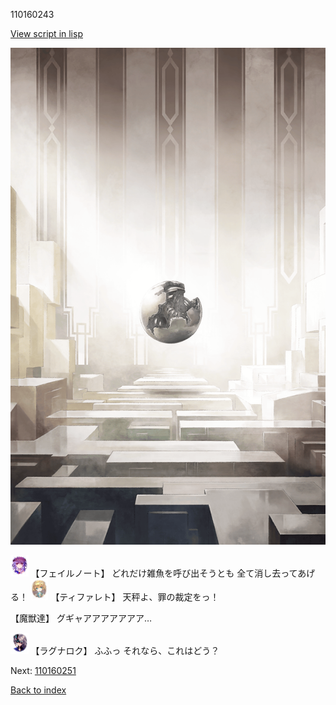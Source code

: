 110160243

[View script in lisp](../scripts/110160243.txt)

![abyss_room.png](../images/backgrounds/abyss_room.png)

<img src="../images/units/3401911.png" alt="3401911.png" height="34"/>
【フェイルノート】
どれだけ雑魚を呼び出そうとも
全て消し去ってあげる！

<img src="../images/units/3503211.png" alt="3503211.png" height="34"/>
【ティファレト】
天秤よ、罪の裁定をっ！

【魔獣達】
グギャアアアアアアア…

<img src="../images/units/3103619.png" alt="3103619.png" height="34"/>
【ラグナロク】
ふふっ
それなら、これはどう？

Next: [110160251](110160251.md)

[Back to index](index.md)
